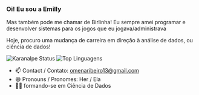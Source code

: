 ### Oi! Eu sou a Emilly

Mas também pode me chamar de Birlinha!
Eu sempre amei programar e desenvolver sistemas para os jogos que eu jogava/administrava

Hoje, procuro uma mudança de carreira em direção à análise de dados, ou ciência de dados!

![Karanalpe Status](https://github-readme-stats.vercel.app/api?username=birlinha&show_&theme=cobalt)
![Top Linguagens](https://github-readme-stats.vercel.app/api/top-langs/?username=birlinha&layout=compact&theme=cobalt)

- 📫 Contact / Contato: omenaribeiro13@gmail.com
- 😄 Pronouns / Pronomes: Her / Ela
- 🧑‍🔬 formando-se em Ciência de Dados
